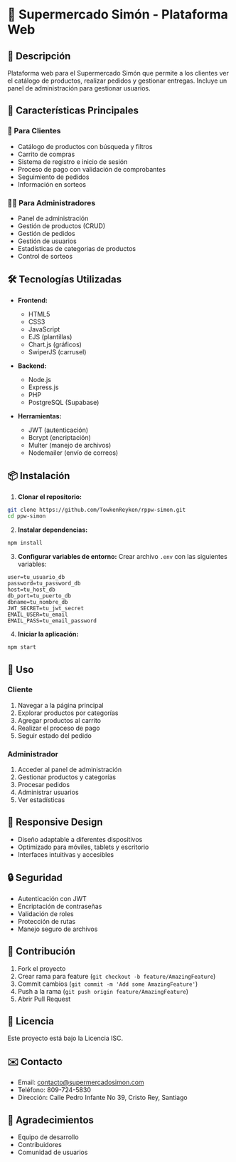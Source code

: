 # 🛒 Supermercado Simón - Plataforma Web

## 📝 Descripción
Plataforma web para el Supermercado Simón que permite a los clientes ver el catálogo de productos, realizar pedidos y gestionar entregas. Incluye un panel de administración para gestionar usuarios.

## 🚀 Características Principales

### 👥 Para Clientes
- Catálogo de productos con búsqueda y filtros
- Carrito de compras
- Sistema de registro e inicio de sesión
- Proceso de pago con validación de comprobantes
- Seguimiento de pedidos
- Información en sorteos

### 👨‍💼 Para Administradores
- Panel de administración
- Gestión de productos (CRUD)
- Gestión de pedidos
- Gestión de usuarios
- Estadísticas de categorias de productos
- Control de sorteos

## 🛠️ Tecnologías Utilizadas
- **Frontend:**
  - HTML5
  - CSS3
  - JavaScript
  - EJS (plantillas)
  - Chart.js (gráficos)
  - SwiperJS (carrusel)

- **Backend:**
  - Node.js
  - Express.js
  - PHP
  - PostgreSQL (Supabase)

- **Herramientas:**
  - JWT (autenticación)
  - Bcrypt (encriptación)
  - Multer (manejo de archivos)
  - Nodemailer (envío de correos)

## 📦 Instalación

1. **Clonar el repositorio:**
```bash
git clone https://github.com/TowkenReyken/rppw-simon.git
cd ppw-simon
```

2. **Instalar dependencias:**
```bash
npm install
```

3. **Configurar variables de entorno:**
Crear archivo `.env` con las siguientes variables:
```env
user=tu_usuario_db
password=tu_password_db
host=tu_host_db
db_port=tu_puerto_db
dbname=tu_nombre_db
JWT_SECRET=tu_jwt_secret
EMAIL_USER=tu_email
EMAIL_PASS=tu_email_password
```

4. **Iniciar la aplicación:**
```bash
npm start
```

## 🚀 Uso

### Cliente
1. Navegar a la página principal
2. Explorar productos por categorías
3. Agregar productos al carrito
4. Realizar el proceso de pago
5. Seguir estado del pedido

### Administrador
1. Acceder al panel de administración
2. Gestionar productos y categorías
3. Procesar pedidos
4. Administrar usuarios
5. Ver estadísticas

## 📱 Responsive Design
- Diseño adaptable a diferentes dispositivos
- Optimizado para móviles, tablets y escritorio
- Interfaces intuitivas y accesibles

## 🔒 Seguridad
- Autenticación con JWT
- Encriptación de contraseñas
- Validación de roles
- Protección de rutas
- Manejo seguro de archivos

## 👥 Contribución
1. Fork el proyecto
2. Crear rama para feature (`git checkout -b feature/AmazingFeature`)
3. Commit cambios (`git commit -m 'Add some AmazingFeature'`)
4. Push a la rama (`git push origin feature/AmazingFeature`)
5. Abrir Pull Request

## 📄 Licencia
Este proyecto está bajo la Licencia ISC.

## ✉️ Contacto
- Email: contacto@supermercadosimon.com
- Teléfono: 809-724-5830
- Dirección: Calle Pedro Infante No 39, Cristo Rey, Santiago

## 🙏 Agradecimientos
- Equipo de desarrollo
- Contribuidores
- Comunidad de usuarios
